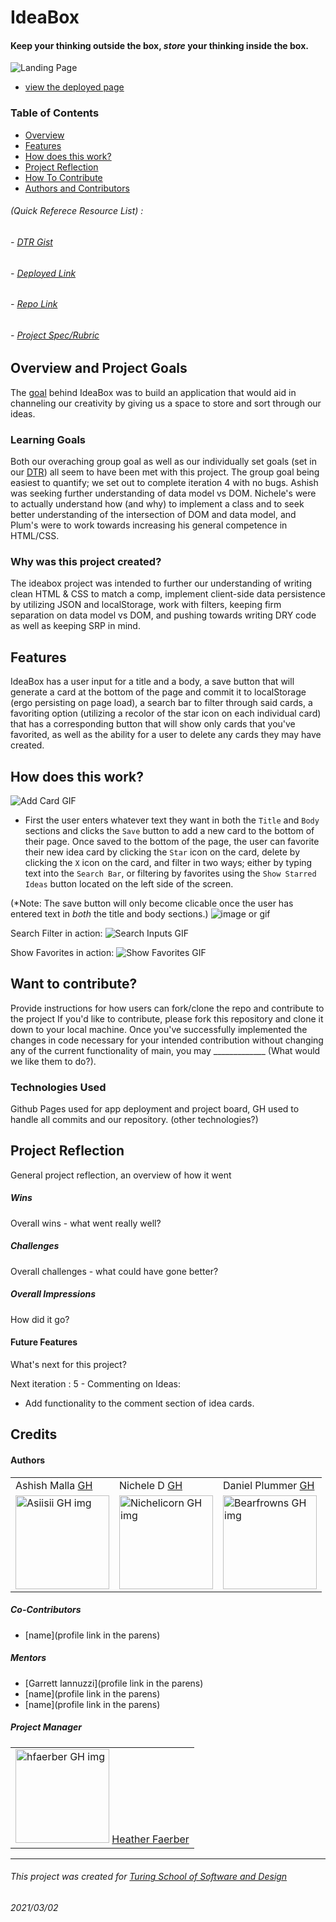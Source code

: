# IdeaBox
#### Keep your thinking outside the box, *store* your thinking inside the box.
![Landing Page](readme-img-folder/addFirstBox.gif)
- [view the deployed page](https://asiisii.github.io/ideabox-boilerplate/)

### Table of Contents
- [Overview](#overview-and-project-goals)
- [Features](#features)
- [How does this work?](#how-does-this-work)
- [Project Reflection](#project-reflection)
- [How To Contribute](#want-to-contribute)
- [Authors and Contributors](#credits)

###### (Quick Referece Resource List) :
###### - [DTR Gist](https://gist.github.com/asiisii/0df07c5bde6dd624e05df347219bfe42)
###### - [Deployed Link](https://asiisii.github.io/ideabox-boilerplate/)
###### - [Repo Link](https://github.com/asiisii/ideabox-boilerplate)
###### - [Project Spec/Rubric](https://frontend.turing.io/projects/module-1/ideabox-group.html)

## Overview and Project Goals
   The [goal](https://frontend.turing.io/projects/module-1/ideabox-group.html) behind IdeaBox was to build an application that would aid in channeling our creativity by giving us a space to store and sort through our ideas.

### Learning Goals
   Both our overaching group goal as well as our individually set goals (set in our [DTR](https://gist.github.com/asiisii/0df07c5bde6dd624e05df347219bfe42)) all seem to have been met with this project. The group goal being easiest to quantify; we set out to complete iteration 4 with no bugs. Ashish was seeking further understanding of data model vs DOM. Nichele's were to actually understand how (and why) to implement a class and to seek better understanding of the intersection of DOM and data model, and Plum's were to work towards increasing his general competence in HTML/CSS.

### Why was this project created?
   The ideabox project was intended to further our understanding of writing clean HTML & CSS to match a comp, implement client-side data persistence by utilizing JSON and localStorage, work with filters, keeping firm separation on data model vs DOM, and pushing towards writing DRY code as well as keeping SRP in mind.

## Features
   IdeaBox has a user input for a title and a body, a save button that will generate a card at the bottom of the page and commit it to localStorage (ergo persisting on page load), a search bar to filter through said cards, a favoriting option (utilizing a recolor of the star icon on each individual card) that has a corresponding button that will show only cards that you've favorited, as well as the ability for a user to delete any cards they may have created.

## How does this work?
![Add Card GIF](readme-img-folder/addPope.gif)
- First the user enters whatever text they want in both the `Title` and `Body` sections and clicks the `Save` button to add a new card to the bottom of their page. Once saved to the bottom of the page, the user can favorite their new idea card by clicking the `Star` icon on the card, delete by clicking the `X` icon on the card, and filter in two ways; either by typing text into the `Search Bar`, or filtering by favorites using the `Show Starred Ideas` button located on the left side of the screen.


(*Note: The save button will only become clicable once the user has entered text in *both* the title and body sections.) 
![image or gif](readme-img-folder/saveDisabled.gif)

Search Filter in action:
![Search Inputs GIF](readme-img-folder/searchInputs.gif)

Show Favorites in action:
![Show Favorites GIF](readme-img-folder/showFavorites.gif)

## Want to contribute?
Provide instructions for how users can fork/clone the repo and contribute to the project
If you'd like to contribute, please fork this repository and clone it down to your local machine. Once you've successfully implemented the changes in code necessary for your intended contribution without changing any of the current functionality of main, you may _____________ (What would we like them to do?).

### Technologies Used
Github Pages used for app deployment and project board, GH used to handle all commits and our repository. (other technologies?)

## Project Reflection
General project reflection, an overview of how it went

##### Wins
Overall wins - what went really well?

##### Challenges
Overall challenges - what could have gone better?

##### Overall Impressions
How did it go?

#### Future Features
What's next for this project?

Next iteration : 5 - Commenting on Ideas:
- Add functionality to the comment section of idea cards.

## Credits
#### Authors
<table>
    <tr>
        <td> Ashish Malla <a href="https://github.com/asiisii">GH</td>
         <td> Nichele D <a href="https://github.com/nichelicorn">GH</td>
         <td> Daniel Plummer <a href="https://github.com/bearfrowns">GH</td>
    </tr>
    </tr>
    <td><img src="https://avatars.githubusercontent.com/u/36644181?s=400&u=bac07fd62de7d01a09ce8f27f88590d5caa202df&v=4" alt="Asiisii GH img"
 width="150" height="auto" /></td>

<td><img src="https://avatars.githubusercontent.com/u/63027000?s=400&u=c8de3fb06a34aa98a4ceb53a507136da3b6743e9&v=4" alt="Nichelicorn GH img"
 width="150" height="auto" /></td>

<td><img src="https://avatars3.githubusercontent.com/u/67286509?s=460&u=4ff9a9bc67d00b454308d5fb3d09797939576ac3&v=4" alt="Bearfrowns GH img"
 width="150" height="auto" /></td>
</tr>
</table>

##### Co-Contributors
- [name](profile link in the parens)
##### Mentors
- [Garrett Iannuzzi](profile link in the parens)
- [name](profile link in the parens)
- [name](profile link in the parens)
##### Project Manager
<table>
    <tr>
        <td><img src="https://avatars.githubusercontent.com/u/48163945?s=400&u=3b21c393ae112212f673cb4726fcec4d4a7d0d3b&v=4" alt="hfaerber GH img"
 width="150" height="auto" />  <a href="https://github.com/hfaerber">Heather Faerber</td>
    </tr>
</table>

<!-- - [name](profile link in the parens) -->
**************************************************************************
###### This project was created for [Turing School of Software and Design](https://turing.io/)
###### 2021/03/02
